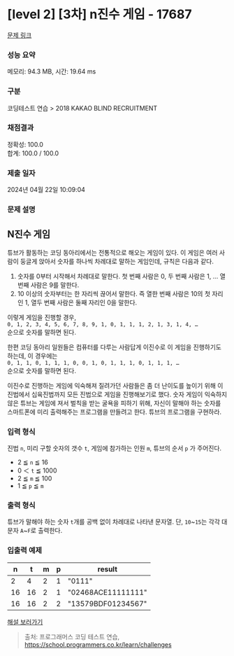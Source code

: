 # [level 2] [3차] n진수 게임 - 17687 

[문제 링크](https://school.programmers.co.kr/learn/courses/30/lessons/17687) 

### 성능 요약

메모리: 94.3 MB, 시간: 19.64 ms

### 구분

코딩테스트 연습 > 2018 KAKAO BLIND RECRUITMENT

### 채점결과

정확성: 100.0<br/>합계: 100.0 / 100.0

### 제출 일자

2024년 04월 22일 10:09:04

### 문제 설명

<h2>N진수 게임</h2>

<p>튜브가 활동하는 코딩 동아리에서는 전통적으로 해오는 게임이 있다. 이 게임은 여러 사람이 둥글게 앉아서 숫자를 하나씩 차례대로 말하는 게임인데, 규칙은 다음과 같다.</p>

<ol>
<li>숫자를 0부터 시작해서 차례대로 말한다. 첫 번째 사람은 0, 두 번째 사람은 1, … 열 번째 사람은 9를 말한다.</li>
<li>10 이상의 숫자부터는 한 자리씩 끊어서 말한다. 즉 열한 번째 사람은 10의 첫 자리인 1, 열두 번째 사람은 둘째 자리인 0을 말한다.</li>
</ol>

<p>이렇게 게임을 진행할 경우,<br>
<code>0, 1, 2, 3, 4, 5, 6, 7, 8, 9, 1, 0, 1, 1, 1, 2, 1, 3, 1, 4, …</code><br>
순으로 숫자를 말하면 된다.</p>

<p>한편 코딩 동아리 일원들은 컴퓨터를 다루는 사람답게 이진수로 이 게임을 진행하기도 하는데, 이 경우에는<br>
<code>0, 1, 1, 0, 1, 1, 1, 0, 0, 1, 0, 1, 1, 1, 0, 1, 1, 1, …</code><br>
순으로 숫자를 말하면 된다.</p>

<p>이진수로 진행하는 게임에 익숙해져 질려가던 사람들은 좀 더 난이도를 높이기 위해 이진법에서 십육진법까지 모든 진법으로 게임을 진행해보기로 했다. 숫자 게임이 익숙하지 않은 튜브는 게임에 져서 벌칙을 받는 굴욕을 피하기 위해, 자신이 말해야 하는 숫자를 스마트폰에 미리 출력해주는 프로그램을 만들려고 한다. 튜브의 프로그램을 구현하라.</p>

<h3>입력 형식</h3>

<p>진법 <code>n</code>,  미리 구할 숫자의 갯수 <code>t</code>, 게임에 참가하는 인원 <code>m</code>, 튜브의 순서 <code>p</code> 가 주어진다.</p>

<ul>
<li>2 ≦ <code>n</code> ≦ 16</li>
<li>0 ＜ <code>t</code> ≦ 1000</li>
<li>2 ≦ <code>m</code> ≦ 100</li>
<li>1 ≦ <code>p</code> ≦ <code>m</code></li>
</ul>

<h3>출력 형식</h3>

<p>튜브가 말해야 하는 숫자 <code>t</code>개를 공백 없이 차례대로 나타낸 문자열. 단, <code>10</code>~<code>15</code>는 각각 대문자 <code>A</code>~<code>F</code>로 출력한다.</p>

<h3>입출력 예제</h3>
<table class="table">
        <thead><tr>
<th>n</th>
<th>t</th>
<th>m</th>
<th>p</th>
<th>result</th>
</tr>
</thead>
        <tbody><tr>
<td>2</td>
<td>4</td>
<td>2</td>
<td>1</td>
<td>"0111"</td>
</tr>
<tr>
<td>16</td>
<td>16</td>
<td>2</td>
<td>1</td>
<td>"02468ACE11111111"</td>
</tr>
<tr>
<td>16</td>
<td>16</td>
<td>2</td>
<td>2</td>
<td>"13579BDF01234567"</td>
</tr>
</tbody>
      </table>
<p><a href="http://tech.kakao.com/2017/11/14/kakao-blind-recruitment-round-3/" target="_blank" rel="noopener">해설 보러가기</a></p>


> 출처: 프로그래머스 코딩 테스트 연습, https://school.programmers.co.kr/learn/challenges